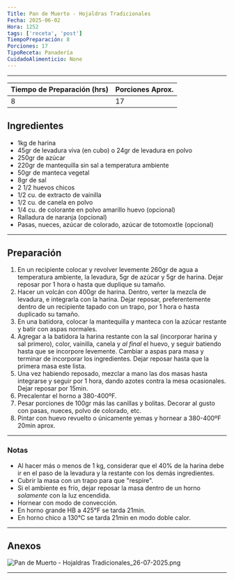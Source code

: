 ```yaml
---
Title: Pan de Muerto - Hojaldras Tradicionales
Fecha: 2025-06-02
Hora: 1252
tags: ['receta', 'post']
TiempoPreparación: 8
Porciones: 17
TipoReceta: Panadería
CuidadoAlimenticio: None
---
```


---



| Tiempo de Preparación (hrs) | Porciones Aprox. |
| --------------------------- | ---------------- |
| 8                           | 17               |

## Ingredientes



- 1kg de harina
- 45gr de levadura viva (en cubo) o 24gr de levadura en polvo
- 250gr de azúcar
- 220gr de mantequilla sin sal a temperatura ambiente
- 50gr de manteca vegetal
- 8gr de sal
- 2 1/2 huevos chicos
- 1/2 cu. de extracto de vainilla
- 1/2 cu. de canela en polvo
- 1/4 cu. de colorante en polvo amarillo huevo (opcional)
- Ralladura de naranja (opcional)
- Pasas, nueces, azúcar de colorado, azúcar de totomoxtle (opcional)

---

## Preparación

1. En un recipiente colocar y revolver levemente 260gr de agua a temperatura ambiente, la levadura, 5gr de azúcar y 5gr de harina. Dejar reposar por 1 hora o hasta que duplique su tamaño.
2. Hacer un volcán con 400gr de harina. Dentro, verter la mezcla de levadura, e integrarla con la harina. Dejar reposar, preferentemente dentro de un recipiente tapado con un trapo, por 1 hora o hasta duplicado su tamaño.
3. En una batidora, colocar la mantequilla y manteca con la azúcar restante y batir con aspas normales.
4. Agregar a la batidora la harina restante con la sal (incorporar harina y sal primero), color, vainilla, canela y *al final* el huevo, y seguir batiendo hasta que se incorpore levemente. Cambiar a aspas para masa y terminar de incorporar los ingredientes. Dejar reposar hasta que la primera masa este lista.
5. Una vez habiendo reposado, mezclar a mano las dos masas hasta integrarse y seguir por 1 hora, dando azotes contra la mesa ocasionales. Dejar reposar por 15min.
6. Precalentar el horno a 380-400ºF.
7. Pesar porciones de 100gr más las canillas y bolitas. Decorar al gusto con pasas, nueces, polvo de colorado, etc.
8. Pintar con huevo revuelto o únicamente yemas y hornear a 380-400ºF 20min aprox.

---

### Notas

- Al hacer más o menos de 1 kg, considerar que el 40% de la harina debe ir en el paso de la levadura y la restante con los demás ingredientes.
- Cubrir la masa con un trapo para que "respire".
- Si el ambiente es frío, dejar reposar la masa dentro de un horno *solamente* con la luz encendida.
- Hornear con modo de convección.
- En horno grande HB a 425°F se tarda 21min.
- En horno chico a 130°C se tarda 21min en modo doble calor.

---

## Anexos

![Pan de Muerto - Hojaldras Tradicionales_26-07-2025.png](/imagenes/Pan%20de%20Muerto%20-%20Hojaldras%20Tradicionales_26-07-2025.png)

---